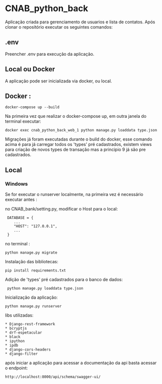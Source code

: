 # CNAB_python_back

Aplicação criada para gerenciamento de usuarios e lista de contatos. Após clonar o repositório executar os seguintes comandos:

## .env
Preencher .env para execução da aplicação.

## Local ou Docker

A aplicação pode ser inicializada via docker, ou local.



## Docker :

```
docker-compose up --build
```

Na primeira vez que realizar o docker-compose up, em outra janela do terminal executar:

```
docker exec cnab_python_back_web_1 python manage.py loaddata type.json
```

Migrações já foram executadas durante o build do docker, esse comando acima é para já carregar todos os 'types' pré cadastrados, existem views para criação de novos types de transação mas a principio 9 já são pre cadastrados.

## Local

### Windows

Se for executar o runserver localmente, na primeira vez é necessário executar antes :

no CNAB_bank/setting.py, modificar o Host para o local:

```
 DATABASE = {
    ...
    "HOST": "127.0.0.1",
    ...
 }
```

no terminal :

```
python manage.py migrate
```

Instalação das bibliotecas:

```
pip install requirements.txt
```

Adição de 'types' pré cadastrados para o banco de dados:

```
 python manage.py loaddata type.json
```

Inicialização da aplicação:

```
python manage.py runserver

```

libs utilizadas:

```
* Django-rest-framework
* bcryptjs
* drf-espetacular
* black
* ipython
* ipdb
* django-cors-headers
* django-filter
```

após iniciar a aplicação para acessar a documentação da api basta acessar o endpoint:

```
http://localhost:8000/api/schema/swagger-ui/
```
